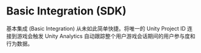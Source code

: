 Basic Integration (SDK)
============================

基本集成 (Basic Integration) 从未如此简单快捷。将唯一的 Unity Project ID 连接到游戏会触发 Unity Analytics 自动跟踪整个用户游戏会话期间的用户参与度和行为数据。
